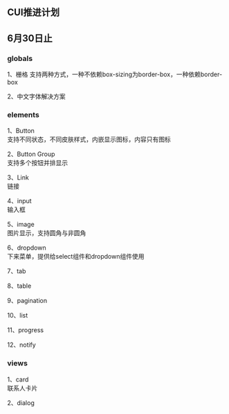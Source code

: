 ## CUI推进计划

## 6月30日止

### globals
1、栅格
支持两种方式，一种不依赖box-sizing为border-box，一种依赖border-box

2、中文字体解决方案

### elements
1、Button  
	支持不同状态，不同皮肤样式，内嵌显示图标，内容只有图标

2、Button Group  
	支持多个按钮并排显示

3、Link  
	链接

4、input  
	输入框

5、image  
	图片显示，支持圆角与非圆角

6、dropdown  
	下来菜单，提供给select组件和dropdown组件使用

7、tab
	
8、table

9、pagination

10、list

11、progress

12、notify

### views
1、card  
	联系人卡片

2、dialog











